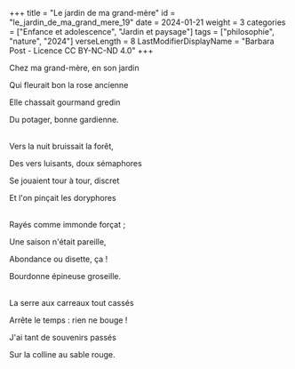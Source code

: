 +++
title = "Le jardin de ma grand-mère"
id = "le_jardin_de_ma_grand_mere_19"
date = 2024-01-21
weight = 3
categories = ["Enfance et adolescence", "Jardin et paysage"]
tags = ["philosophie", "nature", "2024"]
verseLength = 8
LastModifierDisplayName = "Barbara Post - Licence CC BY-NC-ND 4.0"
+++

Chez ma grand-mère, en son jardin

Qui fleurait bon la rose ancienne

Elle chassait gourmand gredin

Du potager, bonne gardienne.

 \
Vers la nuit bruissait la forêt,

Des vers luisants, doux sémaphores

Se jouaient tour à tour, discret

Et l'on pinçait les doryphores

 \
 Rayés comme immonde forçat ;

Une saison n'était pareille,

Abondance ou disette, ça !

Bourdonne épineuse groseille.

 \
La serre aux carreaux tout cassés

Arrête le temps : rien ne bouge !

J'ai tant de souvenirs passés

Sur la colline au sable rouge.
